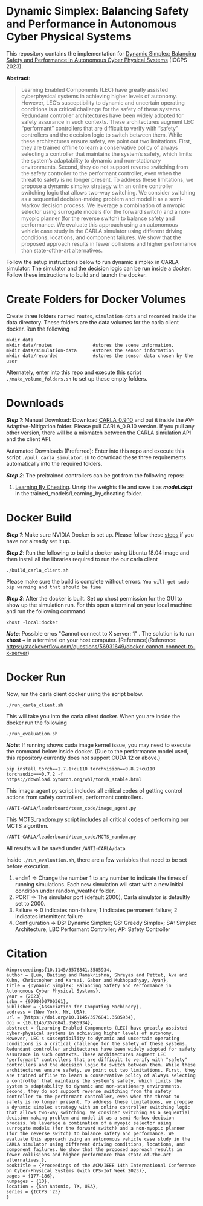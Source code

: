 # Dynamic Simplex: Balancing Safety and Performance in Autonomous Cyber Physical Systems
This repository contains the implementation for [Dynamic Simplex: Balancing Safety and Performance in Autonomous Cyber Physical Systems](https://dl.acm.org/doi/pdf/10.1145/3576841.3585934) (ICCPS 2023).

**Abstract**:  
> Learning Enabled Components (LEC) have greatly assisted cyberphysical systems in achieving higher levels of autonomy. However,
LEC’s susceptibility to dynamic and uncertain operating conditions
is a critical challenge for the safety of these systems. Redundant controller architectures have been widely adopted for safety assurance
in such contexts. These architectures augment LEC “performant”
controllers that are difficult to verify with “safety” controllers and
the decision logic to switch between them. While these architectures ensure safety, we point out two limitations. First, they are
trained offline to learn a conservative policy of always selecting
a controller that maintains the system’s safety, which limits the
system’s adaptability to dynamic and non-stationary environments.
Second, they do not support reverse switching from the safety
controller to the performant controller, even when the threat to
safety is no longer present. To address these limitations, we propose
a dynamic simplex strategy with an online controller switching
logic that allows two-way switching. We consider switching as a
sequential decision-making problem and model it as a semi-Markov
decision process. We leverage a combination of a myopic selector
using surrogate models (for the forward switch) and a non-myopic
planner (for the reverse switch) to balance safety and performance.
We evaluate this approach using an autonomous vehicle case study
in the CARLA simulator using different driving conditions, locations, and component failures. We show that the proposed approach
results in fewer collisions and higher performance than state-ofthe-art alternatives.

Follow the setup instructions below to run dynamic simplex in CARLA simulator. The simulator and the decision logic can be run inside a docker. Follow these instructions to build and launch the docker.

# Create Folders for Docker Volumes
Create three folders named ```routes```, ```simulation-data``` and ```recorded``` inside the data directory. These folders are the data volumes for the carla client docker. Run the following

```
mkdir data
mkdir data/routes               #stores the scene information.
mkdir data/simulation-data      #stores the sensor information
mkdir data/recorded             #stores the sensor data chosen by the user
```
Alternately, enter into this repo and execute this script ```./make_volume_folders.sh``` to set up these empty folders.

# Downloads

***Step 1***: Manual Download: Download [CARLA_0.9.10](https://github.com/carla-simulator/carla/releases/tag/0.9.10/) and put it inside the AV-Adaptive-Mitigation folder. Please pull CARLA_0.9.10 version. If you pull any other version, there will be a mismatch between the CARLA simulation API and the client API. 

Automated Downloads (Preferred): Enter into this repo and execute this script ```./pull_carla_simulator.sh``` to download these three requirements automatically into the required folders.

***Step 2***: The preitrained controllers can be got from the following repos:

1. [Learning By Cheating](https://github.com/bradyz/2020_CARLA_challenge). Unzip the weights file and save it as ***model.ckpt*** in the trained_models/Learning_by_cheating folder. 

# Docker Build

***Step 1***: Make sure NVIDIA Docker is set up. Please follow these [steps](https://docs.nvidia.com/datacenter/cloud-native/container-toolkit/install-guide.html#installation-guide) if you have not already set it up.

***Step 2***: Run the following to build a docker using Ubuntu 18.04 image and then install all the libraries required to run the our carla client

```
./build_carla_client.sh
```
Please make sure the build is complete without errors. ```You will get sudo pip warning and that should be fine```

***Step 3***: After the docker is built. Set up xhost permission for the GUI to show up the simulation run. For this open a terminal on your local machine and run the following command 

```
xhost -local:docker
```
***Note***: Possible erros "Cannot connect to X server: 1" . The solution is to run **xhost +** in a terminal on your host computer.  [Reference](Reference: https://stackoverflow.com/questions/56931649/docker-cannot-connect-to-x-server)



# Docker Run

Now, run the carla client docker using the script below. 

```
./run_carla_client.sh
```  
This will take you into the carla client docker. When you are inside the docker run the following

```
./run_evaluation.sh
```

***Note***: If running shows cuda image kernel issue, you may need to execute the command below inside docker. (Due to the performance model used, this repository currently does not support CUDA 12 or above.)
```
pip install torch==1.7.1+cu110 torchvision==0.8.2+cu110 torchaudio===0.7.2 -f https://download.pytorch.org/whl/torch_stable.html
```

This image_agent.py script includes all critical codes of getting control actions from safety controllers, performant controllers.
```
/ANTI-CARLA/leaderboard/team_code/image_agent.py
```

This MCTS_random.py script includes all critical codes of performing our MCTS algorithm.
```
/ANTI-CARLA/leaderboard/team_code/MCTS_random.py
```

All results will be saved under ```/ANTI-CARLA/data```

Inside ```./run_evaluation.sh```, there are a few variables that need to be set before execution.
1. end=1 => Change the number 1 to any number to indicate the times of running simulations. Each new simulation will start with a new initial condition under random_weather folder.
2. PORT => The simulator port (default:2000), Carla simulator is defaultly set to 2000.
3. Failure =>  0 indicates non-failure; 1 indicates permanent failure; 2 indicates intemittent failure
4. Configuration => DS: Dynamic Simplex; GS: Greedy Simplex; SA: Simplex Architecture; LBC:Performant Controller; AP: Safety Controller

# Citation
```
@inproceedings{10.1145/3576841.3585934,
author = {Luo, Baiting and Ramakrishna, Shreyas and Pettet, Ava and Kuhn, Christopher and Karsai, Gabor and Mukhopadhyay, Ayan},
title = {Dynamic Simplex: Balancing Safety and Performance in Autonomous Cyber Physical Systems},
year = {2023},
isbn = {9798400700361},
publisher = {Association for Computing Machinery},
address = {New York, NY, USA},
url = {https://doi.org/10.1145/3576841.3585934},
doi = {10.1145/3576841.3585934},
abstract = {Learning Enabled Components (LEC) have greatly assisted cyber-physical systems in achieving higher levels of autonomy. However, LEC's susceptibility to dynamic and uncertain operating conditions is a critical challenge for the safety of these systems. Redundant controller architectures have been widely adopted for safety assurance in such contexts. These architectures augment LEC "performant" controllers that are difficult to verify with "safety" controllers and the decision logic to switch between them. While these architectures ensure safety, we point out two limitations. First, they are trained offline to learn a conservative policy of always selecting a controller that maintains the system's safety, which limits the system's adaptability to dynamic and non-stationary environments. Second, they do not support reverse switching from the safety controller to the performant controller, even when the threat to safety is no longer present. To address these limitations, we propose a dynamic simplex strategy with an online controller switching logic that allows two-way switching. We consider switching as a sequential decision-making problem and model it as a semi-Markov decision process. We leverage a combination of a myopic selector using surrogate models (for the forward switch) and a non-myopic planner (for the reverse switch) to balance safety and performance. We evaluate this approach using an autonomous vehicle case study in the CARLA simulator using different driving conditions, locations, and component failures. We show that the proposed approach results in fewer collisions and higher performance than state-of-the-art alternatives.},
booktitle = {Proceedings of the ACM/IEEE 14th International Conference on Cyber-Physical Systems (with CPS-IoT Week 2023)},
pages = {177–186},
numpages = {10},
location = {San Antonio, TX, USA},
series = {ICCPS '23}
}
```